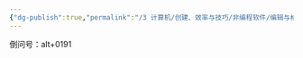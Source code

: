 ```yaml
---
{"dg-publish":true,"permalink":"/3 计算机/创建、效率与技巧/非编程软件/编辑与格式/msoffice/我的office trick/输入奇怪的符号/","title":"输入奇怪的符号"}
---
```



倒问号：alt+0191